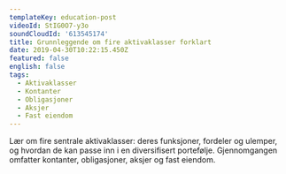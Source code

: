 ```yaml
---
templateKey: education-post
videoId: StIG0O7-y3o
soundCloudId: '613545174'
title: Grunnleggende om fire aktivaklasser forklart
date: 2019-04-30T10:22:15.450Z
featured: false
english: false
tags:
  - Aktivaklasser
  - Kontanter
  - Obligasjoner
  - Aksjer
  - Fast eiendom
---
```

Lær om fire sentrale aktivaklasser: deres funksjoner, fordeler og ulemper, og hvordan de kan passe inn i en diversifisert portefølje. Gjennomgangen omfatter kontanter, obligasjoner, aksjer og fast eiendom.
